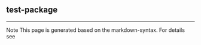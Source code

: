 ## test-package

<hr/>
Note This page is generated based on the markdown-syntax. For details see <http://daringfireball.net/projects/markdown/syntax/>
